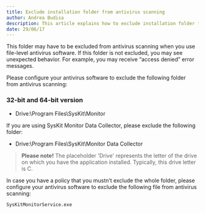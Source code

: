 ```yaml
---
title: Exclude installation folder from antivirus scanning
author: Andrea Budisa
description: This article explains how to exclude installation folder from antivirus scanning on Windows Server 2008 or later.
date: 29/06/17
---
```

This folder may have to be excluded from antivirus scanning when you use file-level antivirus software. If this folder is not excluded, you may see unexpected behavior. For example, you may receive “access denied” error messages.

Please configure your antivirus software to exclude the following folder from antivirus scanning:

### 32-bit and 64-bit version

* Drive:\Program Files\SysKit\Monitor

If you are using SysKit Monitor Data Collector, please exclude the following folder:

* Drive:\Program Files\SysKit\Monitor Data Collector

> __Please note!__ The placeholder 'Drive' represents the letter of the drive on which you have the application installed. Typically, this drive letter is C.

In case you have a policy that you mustn’t exclude the whole folder, please configure your antivirus software to exclude the following file from antivirus scanning:

`SysKitMonitorService.exe`